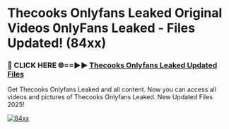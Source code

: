 # Thecooks Onlyfans Leaked Original Videos 0nlyFans Leaked - Files Updated! (84xx)

<h3>🔴 CLICK HERE 🌐==►► <a href="https://tinyurl.com/3hn5wdd3" rel="nofollow">Thecooks Onlyfans Leaked Updated Files</a></h3>

Get Thecooks Onlyfans Leaked and all content. Now you can access all videos and pictures of Thecooks Onlyfans Leaked. New Updated Files 2025!

[![84xx](https://i.imgur.com/4HnBqBT.gif)](https://tinyurl.com/3hn5wdd3)
